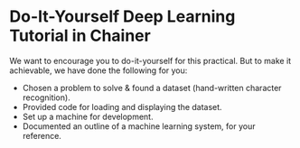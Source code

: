 # Do-It-Yourself Deep Learning Tutorial in Chainer

We want to encourage you to do-it-yourself for this practical. But to make it achievable, we have done the following for you:

 - Chosen a problem to solve & found a dataset (hand-written character recognition).
 - Provided code for loading and displaying the dataset.
 - Set up a machine for development.
 - Documented an outline of a machine learning system, for your reference.
